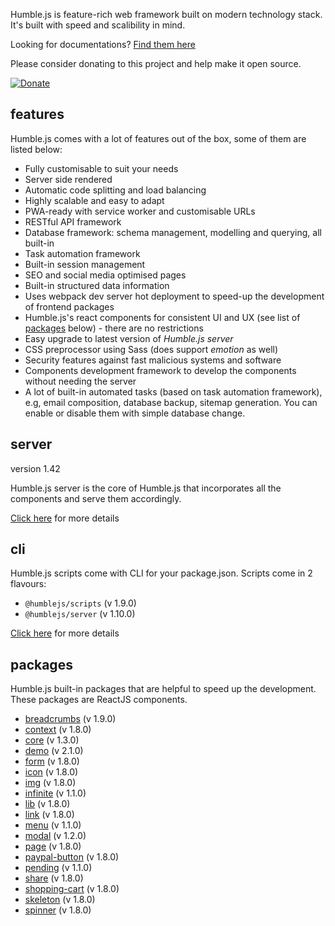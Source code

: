 Humble.js is feature-rich web framework built on modern technology stack. It's built with speed and scalibility in mind.

Looking for documentations? [Find them here](/docs)

Please consider donating to this project and help make it open source.

[![Donate](https://gdl.muflihun.com/donate.png?v2)](https://amrayn.com/donate)

## features

Humble.js comes with a lot of features out of the box, some of them are listed below:

* Fully customisable to suit your needs
* Server side rendered
* Automatic code splitting and load balancing
* Highly scalable and easy to adapt
* PWA-ready with service worker and customisable URLs
* RESTful API framework
* Database framework: schema management, modelling and querying, all built-in
* Task automation framework
* Built-in session management
* SEO and social media optimised pages
* Built-in structured data information
* Uses webpack dev server hot deployment to speed-up the development of frontend packages
* Humble.js's react components for consistent UI and UX (see list of [packages](/#packages) below) - there are no restrictions
* Easy upgrade to latest version of _Humble.js server_
* CSS preprocessor using Sass (does support _emotion_ as well)
* Security features against fast malicious systems and software
* Components development framework to develop the components without needing the server
* A lot of built-in automated tasks (based on task automation framework), e.g, email composition, database backup, sitemap generation. You can enable or disable them with simple database change.

## server

version 1.42

Humble.js server is the core of Humble.js that incorporates all the components and serve them accordingly.

[Click here](/server) for more details

## cli

Humble.js scripts come with CLI for your package.json. Scripts come in 2 flavours:

* `@humblejs/scripts` (v 1.9.0)
* `@humblejs/server` (v 1.10.0)

[Click here](/cli) for more details

## packages

Humble.js built-in packages that are helpful to speed up the development. These packages are ReactJS components.


 * [breadcrumbs](/pkg/breadcrumbs) (v 1.9.0)
 * [context](/pkg/context) (v 1.8.0)
 * [core](/pkg/core) (v 1.3.0)
 * [demo](/pkg/demo) (v 2.1.0)
 * [form](/pkg/form) (v 1.8.0)
 * [icon](/pkg/icon) (v 1.8.0)
 * [img](/pkg/img) (v 1.8.0)
 * [infinite](/pkg/infinite) (v 1.1.0)
 * [lib](/pkg/lib) (v 1.8.0)
 * [link](/pkg/link) (v 1.8.0)
 * [menu](/pkg/menu) (v 1.1.0)
 * [modal](/pkg/modal) (v 1.2.0)
 * [page](/pkg/page) (v 1.8.0)
 * [paypal-button](/pkg/paypal-button) (v 1.8.0)
 * [pending](/pkg/pending) (v 1.1.0)
 * [share](/pkg/share) (v 1.8.0)
 * [shopping-cart](/pkg/shopping-cart) (v 1.8.0)
 * [skeleton](/pkg/skeleton) (v 1.8.0)
 * [spinner](/pkg/spinner) (v 1.8.0)

